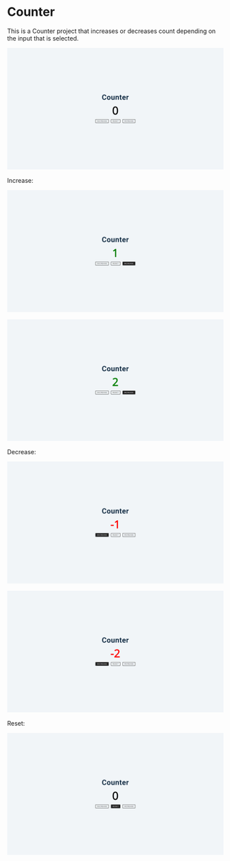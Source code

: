 # Counter

This is a Counter project that increases or decreases count depending on the input that is selected.<br/>

![My Image](images/counter_0.png)

Increase:<br/>

![My Image](images/counter_+1.png)

![My Image](images/counter_+2.png)

Decrease:<br/>

![My Image](images/counter_-1.png)

![My Image](images/counter_-2.png)

Reset:<br/>

![My Image](images/counter_reset.png)
